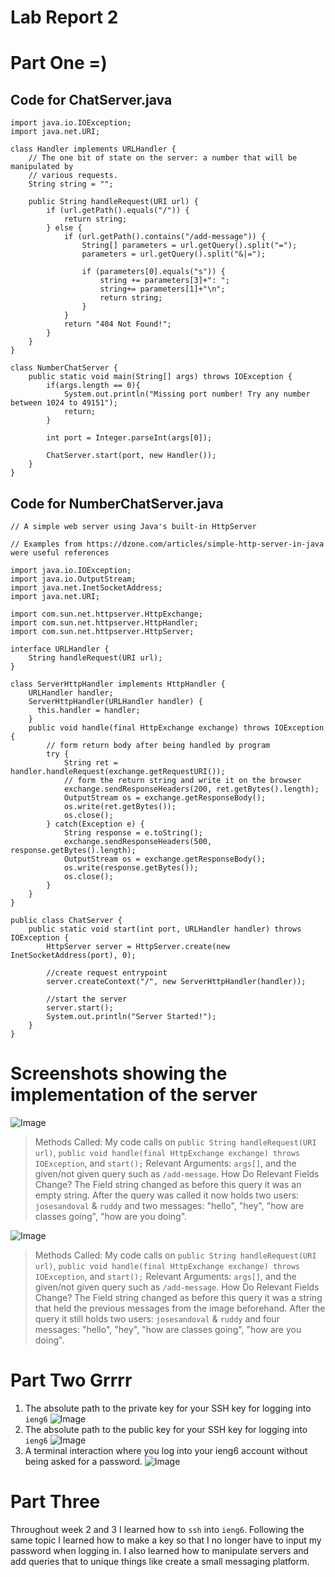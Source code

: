 # Lab Report 2 
# Part One =)
## Code for ChatServer.java
```
import java.io.IOException;
import java.net.URI;

class Handler implements URLHandler {
    // The one bit of state on the server: a number that will be manipulated by
    // various requests.
    String string = "";

    public String handleRequest(URI url) {
        if (url.getPath().equals("/")) {
            return string;
        } else {
            if (url.getPath().contains("/add-message")) {
                String[] parameters = url.getQuery().split("=");
                parameters = url.getQuery().split("&|=");
                
                if (parameters[0].equals("s")) {
                    string += parameters[3]+": ";
                    string+= parameters[1]+"\n";
                    return string;
                }
            }
            return "404 Not Found!";
        }
    }
}

class NumberChatServer {
    public static void main(String[] args) throws IOException {
        if(args.length == 0){
            System.out.println("Missing port number! Try any number between 1024 to 49151");
            return;
        }

        int port = Integer.parseInt(args[0]);

        ChatServer.start(port, new Handler());
    }
}
```
## Code for NumberChatServer.java
```
// A simple web server using Java's built-in HttpServer

// Examples from https://dzone.com/articles/simple-http-server-in-java were useful references

import java.io.IOException;
import java.io.OutputStream;
import java.net.InetSocketAddress;
import java.net.URI;

import com.sun.net.httpserver.HttpExchange;
import com.sun.net.httpserver.HttpHandler;
import com.sun.net.httpserver.HttpServer;

interface URLHandler {
    String handleRequest(URI url);
}

class ServerHttpHandler implements HttpHandler {
    URLHandler handler;
    ServerHttpHandler(URLHandler handler) {
      this.handler = handler;
    }
    public void handle(final HttpExchange exchange) throws IOException {
        // form return body after being handled by program
        try {
            String ret = handler.handleRequest(exchange.getRequestURI());
            // form the return string and write it on the browser
            exchange.sendResponseHeaders(200, ret.getBytes().length);
            OutputStream os = exchange.getResponseBody();
            os.write(ret.getBytes());
            os.close();
        } catch(Exception e) {
            String response = e.toString();
            exchange.sendResponseHeaders(500, response.getBytes().length);
            OutputStream os = exchange.getResponseBody();
            os.write(response.getBytes());
            os.close();
        }
    }
}

public class ChatServer {
    public static void start(int port, URLHandler handler) throws IOException {
        HttpServer server = HttpServer.create(new InetSocketAddress(port), 0);

        //create request entrypoint
        server.createContext("/", new ServerHttpHandler(handler));

        //start the server
        server.start();
        System.out.println("Server Started!");
    }
}

```
# Screenshots showing the implementation of the server
![Image](screenshot.png)
> Methods Called: My code calls on ```public String handleRequest(URI url)```, ```public void handle(final HttpExchange exchange) throws IOException```, and ```start();```
>Relevant Arguments: ```args[]```, and the given/not given query such as ```/add-message```.
> How Do Relevant Fields Change? The Field string changed as before this query it was an empty string. After the query was called it now holds two users: ```josesandoval``` & ```ruddy``` and two messages: "hello", "hey", "how are classes going", "how are you doing". 

![Image](screenshot2.png)
> Methods Called: My code calls on ```public String handleRequest(URI url)```, ```public void handle(final HttpExchange exchange) throws IOException```, and ```start();```
>Relevant Arguments: ```args[]```, and the given/not given query such as ```/add-message```.
> How Do Relevant Fields Change? The Field string changed as before this query it was a string that held the previous messages from the image beforehand. After the query it still holds two users: ```josesandoval``` & ```ruddy``` and four messages: "hello", "hey", "how are classes going", "how are you doing".


# Part Two Grrrr
1. The absolute path to the private key for your SSH key for logging into ```ieng6```
![Image](redolab2part2screenshot.png)
2. The absolute path to the public key for your SSH key for logging into ```ieng6```
![Image](lab2part2screenshot2.png)
3. A terminal interaction where you log into your ieng6 account without being asked for a password.
![Image](lab2part2screenshot2.png)

# Part Three
Throughout week 2 and 3 I learned how to ```ssh``` into ```ieng6```. Following the same topic I learned how to make a key so that I no longer have to input my password when logging in. I also learned how to manipulate servers and add queries that to unique things like create a small messaging platform. 

